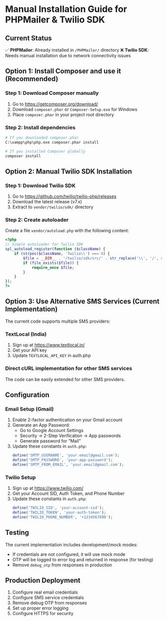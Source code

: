 # Manual Installation Guide for PHPMailer & Twilio SDK

## Current Status
✅ **PHPMailer**: Already installed in `/PHPMailer/` directory
❌ **Twilio SDK**: Needs manual installation due to network connectivity issues

## Option 1: Install Composer and use it (Recommended)

### Step 1: Download Composer manually
1. Go to https://getcomposer.org/download/
2. Download `composer.phar` or `Composer-Setup.exe` for Windows
3. Place `composer.phar` in your project root directory

### Step 2: Install dependencies
```bash
# If you downloaded composer.phar
C:\xampp\php\php.exe composer.phar install

# If you installed Composer globally
composer install
```

## Option 2: Manual Twilio SDK Installation

### Step 1: Download Twilio SDK
1. Go to https://github.com/twilio/twilio-php/releases
2. Download the latest release (v7.x)
3. Extract to `vendor/twilio/sdk/` directory

### Step 2: Create autoloader
Create a file `vendor/autoload.php` with the following content:

```php
<?php
// Simple autoloader for Twilio SDK
spl_autoload_register(function ($className) {
    if (strpos($className, 'Twilio\\') === 0) {
        $file = __DIR__ . '/twilio/sdk/src/' . str_replace('\\', '/', substr($className, 7)) . '.php';
        if (file_exists($file)) {
            require_once $file;
        }
    }
});
?>
```

## Option 3: Use Alternative SMS Services (Current Implementation)

The current code supports multiple SMS providers:

### TextLocal (India)
1. Sign up at https://www.textlocal.in/
2. Get your API key
3. Update `TEXTLOCAL_API_KEY` in auth.php

### Direct cURL implementation for other SMS services
The code can be easily extended for other SMS providers.

## Configuration

### Email Setup (Gmail)
1. Enable 2-factor authentication on your Gmail account
2. Generate an App Password:
   - Go to Google Account Settings
   - Security → 2-Step Verification → App passwords
   - Generate password for "Mail"
3. Update these constants in `auth.php`:
   ```php
   define('SMTP_USERNAME', 'your.email@gmail.com');
   define('SMTP_PASSWORD', 'your-app-password');
   define('SMTP_FROM_EMAIL', 'your.email@gmail.com');
   ```

### Twilio Setup
1. Sign up at https://www.twilio.com/
2. Get your Account SID, Auth Token, and Phone Number
3. Update these constants in `auth.php`:
   ```php
   define('TWILIO_SID', 'your-account-sid');
   define('TWILIO_TOKEN', 'your-auth-token');
   define('TWILIO_PHONE_NUMBER', '+1234567890');
   ```

## Testing

The current implementation includes development/mock modes:
- If credentials are not configured, it will use mock mode
- OTP will be logged to error log and returned in response (for testing)
- Remove `debug_otp` from responses in production

## Production Deployment

1. Configure real email credentials
2. Configure SMS service credentials
3. Remove debug OTP from responses
4. Set up proper error logging
5. Configure HTTPS for security
